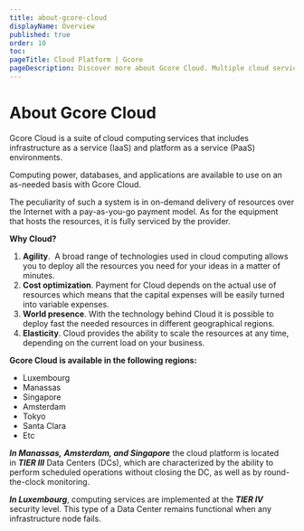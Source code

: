 ```yaml
---
title: about-gcore-cloud
displayName: Overview
published: true
order: 10
toc:
pageTitle: Cloud Platform | Gcore
pageDescription: Discover more about Gcore Cloud. Multiple cloud services with on-demand delivery and pay-as-you-go. Global presence, high reliability, and elasticity.
---
```

# About Gcore Cloud

Gcore Cloud is a suite of cloud computing services that includes infrastructure as a service (IaaS) and platform as a service (PaaS) environments. 

Computing power, databases, and applications are available to use on an as-needed basis with Gcore Cloud. 

The peculiarity of such a system is in on-demand delivery of resources over the Internet with a pay-as-you-go payment model. As for the equipment that hosts the resources, it is fully serviced by the provider.  

**Why Cloud?**  

1.  **Agility**.  A broad range of technologies used in cloud computing allows you to deploy all the resources you need for your ideas in a matter of minutes. 
2.  **Cost optimization**. Payment for Cloud depends on the actual use of resources which means that the capital expenses will be easily turned into variable expenses. 
3.  **World presence**. With the technology behind Cloud it is possible to deploy fast the needed resources in different geographical regions. 
4.  **Elasticity**. Cloud provides the ability to scale the resources at any time, depending on the current load on your business. 

**Gcore Cloud is available in the following regions:** 

*   Luxembourg
*   Manassas
*   Singapore
*   Amsterdam
*   Tokyo
*   Santa Clara
*   Etc

_**In Manassas,**_ _**Amsterdam, and Singapore**_ the cloud platform is located in **_TIER III_** Data Centers (DCs), which are characterized by the ability to perform scheduled operations without closing the DC, as well as by round-the-clock monitoring. 

**_In Luxembourg_**, computing services are implemented at the **_TIER IV_** security level. This type of a Data Center remains functional when any infrastructure node fails.